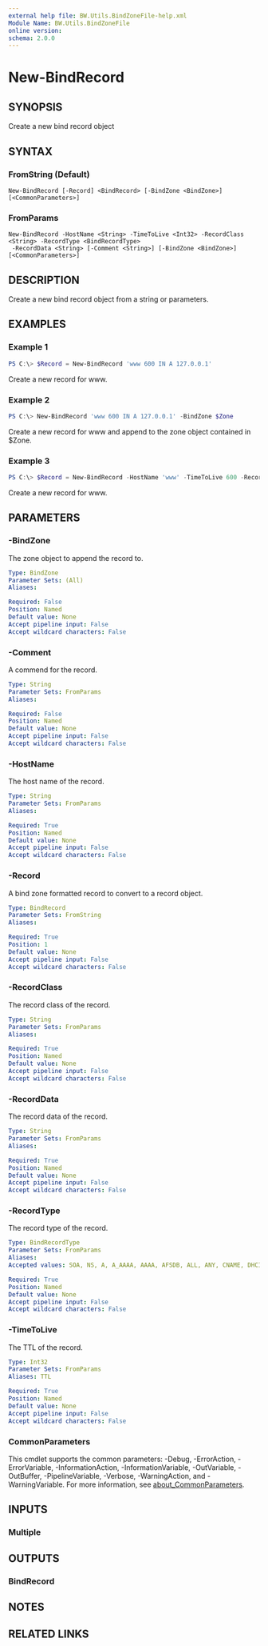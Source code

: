 ```yaml
---
external help file: BW.Utils.BindZoneFile-help.xml
Module Name: BW.Utils.BindZoneFile
online version:
schema: 2.0.0
---
```


# New-BindRecord

## SYNOPSIS
Create a new bind record object

## SYNTAX

### FromString (Default)
```
New-BindRecord [-Record] <BindRecord> [-BindZone <BindZone>] [<CommonParameters>]
```

### FromParams
```
New-BindRecord -HostName <String> -TimeToLive <Int32> -RecordClass <String> -RecordType <BindRecordType>
 -RecordData <String> [-Comment <String>] [-BindZone <BindZone>] [<CommonParameters>]
```

## DESCRIPTION
Create a new bind record object from a string or parameters.

## EXAMPLES

### Example 1
```powershell
PS C:\> $Record = New-BindRecord 'www 600 IN A 127.0.0.1'
```

Create a new record for www.

### Example 2
```powershell
PS C:\> New-BindRecord 'www 600 IN A 127.0.0.1' -BindZone $Zone
```

Create a new record for www and append to the zone object contained in $Zone.

### Example 3
```powershell
PS C:\> $Record = New-BindRecord -HostName 'www' -TimeToLive 600 -RecordType 'A' -RecordData '127.0.0.1'
```

Create a new record for www.

## PARAMETERS

### -BindZone
The zone object to append the record to.

```yaml
Type: BindZone
Parameter Sets: (All)
Aliases:

Required: False
Position: Named
Default value: None
Accept pipeline input: False
Accept wildcard characters: False
```

### -Comment
A commend for the record.

```yaml
Type: String
Parameter Sets: FromParams
Aliases:

Required: False
Position: Named
Default value: None
Accept pipeline input: False
Accept wildcard characters: False
```

### -HostName
The host name of the record.

```yaml
Type: String
Parameter Sets: FromParams
Aliases:

Required: True
Position: Named
Default value: None
Accept pipeline input: False
Accept wildcard characters: False
```

### -Record
A bind zone formatted record to convert to a record object.

```yaml
Type: BindRecord
Parameter Sets: FromString
Aliases:

Required: True
Position: 1
Default value: None
Accept pipeline input: False
Accept wildcard characters: False
```

### -RecordClass
The record class of the record.

```yaml
Type: String
Parameter Sets: FromParams
Aliases:

Required: True
Position: Named
Default value: None
Accept pipeline input: False
Accept wildcard characters: False
```

### -RecordData
The record data of the record.

```yaml
Type: String
Parameter Sets: FromParams
Aliases:

Required: True
Position: Named
Default value: None
Accept pipeline input: False
Accept wildcard characters: False
```

### -RecordType
The record type of the record.

```yaml
Type: BindRecordType
Parameter Sets: FromParams
Aliases:
Accepted values: SOA, NS, A, A_AAAA, AAAA, AFSDB, ALL, ANY, CNAME, DHCID, DNAME, DNSKEY, DS, HINFO, ISDN, MB, MD, MF, MG, MINFO, MR, MX, NSEC, NSEC3, NSEC3PARAM, NULL, OPT, PTR, RP, RRSIG, RT, SRV, TXT, UNKNOWN, WINS, WKS, X25

Required: True
Position: Named
Default value: None
Accept pipeline input: False
Accept wildcard characters: False
```

### -TimeToLive
The TTL of the record.

```yaml
Type: Int32
Parameter Sets: FromParams
Aliases: TTL

Required: True
Position: Named
Default value: None
Accept pipeline input: False
Accept wildcard characters: False
```

### CommonParameters
This cmdlet supports the common parameters: -Debug, -ErrorAction, -ErrorVariable, -InformationAction, -InformationVariable, -OutVariable, -OutBuffer, -PipelineVariable, -Verbose, -WarningAction, and -WarningVariable. For more information, see [about_CommonParameters](http://go.microsoft.com/fwlink/?LinkID=113216).

## INPUTS

### Multiple

## OUTPUTS

### BindRecord

## NOTES

## RELATED LINKS
